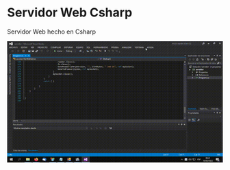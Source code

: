 # Servidor Web Csharp
Servidor Web hecho en Csharp

![Captura de Pantalla](https://raw.githubusercontent.com/RicardoValladares/ServidorWeb_Csharp/main/captura.gif)
